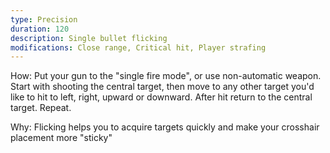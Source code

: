 ```yaml
---
type: Precision
duration: 120
description: Single bullet flicking
modifications: Close range, Critical hit, Player strafing
---
```


How: Put your gun to the "single fire mode", or use non-automatic weapon. Start with shooting the central target, then move to any other target you'd like to hit to left, right, upward or downward. After hit return to the central target. Repeat.

Why: Flicking helps you to acquire targets quickly and make your crosshair placement more "sticky"
